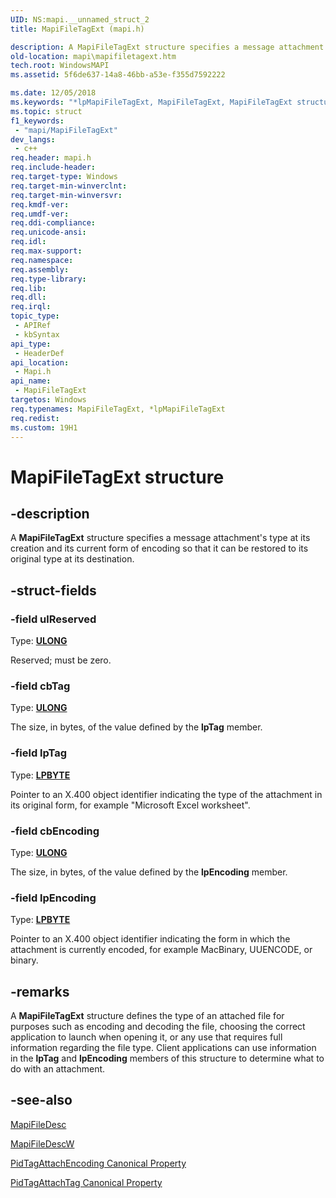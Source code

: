```yaml
---
UID: NS:mapi.__unnamed_struct_2
title: MapiFileTagExt (mapi.h)

description: A MapiFileTagExt structure specifies a message attachment's type at its creation and its current form of encoding so that it can be restored to its original type at its destination.
old-location: mapi\mapifiletagext.htm
tech.root: WindowsMAPI
ms.assetid: 5f6de637-14a8-46bb-a53e-f355d7592222

ms.date: 12/05/2018
ms.keywords: "*lpMapiFileTagExt, MapiFileTagExt, MapiFileTagExt structure, lpMapiFileTagExt, lpMapiFileTagExt structure pointer, mapi.mapifiletagext, mapi/MapiFileTagExt, mapi/lpMapiFileTagExt"
ms.topic: struct
f1_keywords: 
 - "mapi/MapiFileTagExt"
dev_langs:
 - c++
req.header: mapi.h
req.include-header: 
req.target-type: Windows
req.target-min-winverclnt: 
req.target-min-winversvr: 
req.kmdf-ver: 
req.umdf-ver: 
req.ddi-compliance: 
req.unicode-ansi: 
req.idl: 
req.max-support: 
req.namespace: 
req.assembly: 
req.type-library: 
req.lib: 
req.dll: 
req.irql: 
topic_type:
 - APIRef
 - kbSyntax
api_type:
 - HeaderDef
api_location:
 - Mapi.h
api_name:
 - MapiFileTagExt
targetos: Windows
req.typenames: MapiFileTagExt, *lpMapiFileTagExt
req.redist: 
ms.custom: 19H1
---
```


# MapiFileTagExt structure


## -description


A <b>MapiFileTagExt</b> structure specifies a message attachment's type at its creation and its current form of encoding so that it can be restored to its original type at its destination.


## -struct-fields




### -field ulReserved

Type: <b><a href="https://docs.microsoft.com/windows/desktop/WinProg/windows-data-types">ULONG</a></b>

Reserved; must be zero.


### -field cbTag

Type: <b><a href="https://docs.microsoft.com/windows/desktop/WinProg/windows-data-types">ULONG</a></b>

The size, in bytes, of the value defined by the <b>lpTag</b> member.


### -field lpTag

Type: <b><a href="https://docs.microsoft.com/windows/desktop/WinProg/windows-data-types">LPBYTE</a></b>

Pointer to an X.400 object identifier indicating the type of the attachment in its original form, for example "Microsoft Excel worksheet". 


### -field cbEncoding

Type: <b><a href="https://docs.microsoft.com/windows/desktop/WinProg/windows-data-types">ULONG</a></b>

The size, in bytes, of the value defined by the <b>lpEncoding</b> member.


### -field lpEncoding

Type: <b><a href="https://docs.microsoft.com/windows/desktop/WinProg/windows-data-types">LPBYTE</a></b>

Pointer to an X.400 object identifier indicating the form in which the attachment is currently encoded, for example MacBinary, UUENCODE, or binary.


## -remarks



A <b>MapiFileTagExt</b> structure defines the type of an attached file for purposes such as encoding and decoding the file, choosing the correct application to launch when opening it, or any use that requires full information regarding the file type. Client applications can use information in the <b>lpTag</b> and <b>lpEncoding</b> members of this structure to determine what to do with an attachment.




## -see-also




<a href="https://docs.microsoft.com/previous-versions/windows/desktop/api/mapi/ns-mapi-mapifiledesc">MapiFileDesc</a>



<a href="https://docs.microsoft.com/previous-versions/windows/desktop/api/mapi/ns-mapi-mapifiledescw">MapiFileDescW</a>



<a href="https://docs.microsoft.com/previous-versions/office/developer/office-2007/cc815513(v=office.12)">PidTagAttachEncoding Canonical Property</a>



<a href="https://docs.microsoft.com/previous-versions/office/developer/office-2007/cc765770(v=office.12)">PidTagAttachTag Canonical Property</a>
 

 

